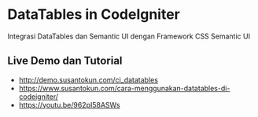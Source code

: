 DataTables in CodeIgniter
============================================================
Integrasi DataTables dan Semantic UI dengan Framework CSS Semantic UI

Live Demo dan Tutorial
------------------------------------------------------------
- http://demo.susantokun.com/ci_datatables
- https://www.susantokun.com/cara-menggunakan-datatables-di-codeigniter/
- https://youtu.be/962pI58ASWs
